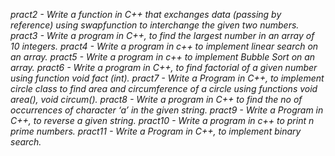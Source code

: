 *pract2 - Write a function in C++ that exchanges data (passing by reference) using swapfunction to interchange the given two numbers.*
*pract3 - Write a program in C++, to find the largest number in an array of 10 integers.*
*pract4 - Write a program in c++ to implement linear search on an array.*
*pract5 - Write a program in c++ to implement Bubble Sort on an array.*
*pract6 - Write a program in C++, to find factorial of a given number using function void fact (int).*
*pract7 - Write a Program in C++, to implement circle class to find area and circumference of a circle using functions void area(), void circum().*
*pract8 - Write a program in C++ to find the no of occurrences of character ‘a’ in the given string.*
*pract9 - Write a Program in C++, to reverse a given string.*
*pract10 - Write a program in c++ to print n prime numbers.*
*pract11 - Write a Program in C++, to implement binary search.*
